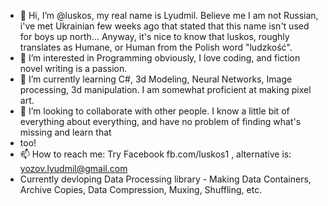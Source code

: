 - 👋 Hi, I’m @luskos, my real name is Lyudmil. Believe me I am not Russian, i've met Ukrainian few weeks ago that stated that this name isn't used for boys up north... Anyway, it's nice to know that luskos, roughly translates as Humane, or Human from the Polish word "ludzkość".
- 👀 I’m interested in Programming obviously, I love coding, and fiction novel writing is a passion. 
- 🌱 I’m currently learning C#, 3d Modeling, Neural Networks, Image processing, 3d manipulation. I am somewhat proficient at making pixel art.
- 💞️ I’m looking to collaborate with other people. I know a little bit of everything about everything, and have no problem of finding what's missing and learn that
- too!
- 📫 How to reach me: Try Facebook fb.com/luskos1 , alternative is: yozov.lyudmil@gmail.com
- Currently devloping Data Processing library - Making Data Containers, Archive Copies, Data Compression, Muxing, Shuffling, etc.
<!---
luskos/luskos is a ✨ special ✨ repository because its `README.md` (this file) appears on your GitHub profile.
You can click the Preview link to take a look at your changes.
--->
